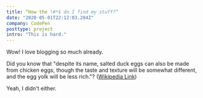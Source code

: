 ```yaml
---
title: “How the !#*$ do I find my stuff?”
date: "2020-05-01T22:12:03.284Z"
company: CodePen
posttype: project
intro: "This is hard."
---
```


Wow! I love blogging so much already.

Did you know that "despite its name, salted duck eggs can also be made from
chicken eggs, though the taste and texture will be somewhat different, and the
egg yolk will be less rich."?
([Wikipedia Link](http://en.wikipedia.org/wiki/Salted_duck_egg))

Yeah, I didn't either.
